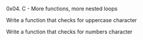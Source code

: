 0x04. C - More functions, more nested loops

Write a function that checks for uppercase character

Write a function that checks for numbers character
